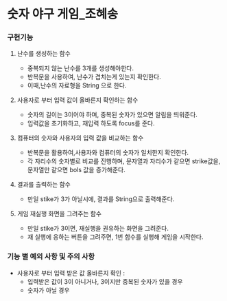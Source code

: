 # 숫자 야구 게임_조혜송

### 구현기능

1. 난수를 생성하는 함수
    - 중복되지 않는 난수를 3개를 생성해야한다.
    - 반복문을 사용하여, 난수가 겹치는게 있는지 확인한다.
    - 이때,난수의 자료형을 String 으로 한다.

2. 사용자로 부터 입력 값이 올바른지 확인하는 함수
    - 숫자의 길이는 3이어야 하며, 중복된 숫자가 있으면 알림을 띄워준다.
    - 입력값을 초기화하고, 재입력 하도록 focus를 준다.

3. 컴퓨터의 숫자와 사용자의 입력 값을 비교하는 함수
    - 반복문을 활용하여,사용자와 컴퓨터의 숫자가 일치한지 확인한다.
    - 각 자리수의 숫자별로 비교를 진행하며, 문자열과 자리수가 같으면 strike값을, 문자열만 같으면 bols 값을 증가해준다.

4. 결과를 출력하는 함수
    - 만일 stike가 3가 아닐시에, 결과를 String으로 출력해준다.

5. 게임 재실행 화면을 그려주는 함수
    - 만일 stike가 3이면, 재실행을 권유하는 화면을 그려준다.
    - 재 실행에 응하는 버튼을 그려주면, 1번 함수를 실행해 게임을 시작한다.

### 기능 별 예외 사항 및 주의 사항

- 사용자로 부터 입력 받은 값 올바른지 확인 :
  + 입력받은 값이 3이 아니거나, 3이지만 중복된 숫자가 있을 경우
  + 숫자가 아닐 경우

